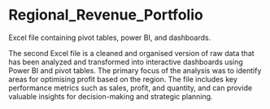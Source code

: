 # Regional_Revenue_Portfolio
Excel file containing pivot tables, power BI, and dashboards.


The second Excel file is a cleaned and organised version of raw data that has been analyzed and transformed into interactive dashboards using Power BI and pivot tables. The primary focus of the analysis was to identify areas for optimising profit based on the region. The file includes key performance metrics such as sales, profit, and quantity, and can provide valuable insights for decision-making and strategic planning.

